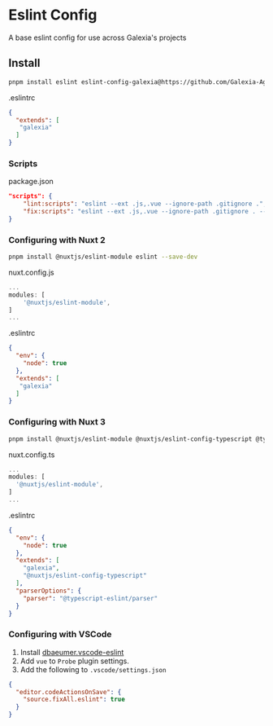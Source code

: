 # Eslint Config

A base eslint config for use across Galexia's projects

## Install

```bash
pnpm install eslint eslint-config-galexia@https://github.com/Galexia-Agency/eslint-config --save-dev
```

.eslintrc

```json
{
  "extends": [
   "galexia"
  ]
}
```

### Scripts

package.json

```json
"scripts": {
    "lint:scripts": "eslint --ext .js,.vue --ignore-path .gitignore .",
    "fix:scripts": "eslint --ext .js,.vue --ignore-path .gitignore . --fix"
}
```

### Configuring with Nuxt 2

```bash
pnpm install @nuxtjs/eslint-module eslint --save-dev
```

nuxt.config.js

```js
...
modules: [
    '@nuxtjs/eslint-module',
]
...
```

.eslintrc

```json
{
  "env": {
    "node": true
  },
  "extends": [
   "galexia"
  ]
}
```

### Configuring with Nuxt 3

```bash
pnpm install @nuxtjs/eslint-module @nuxtjs/eslint-config-typescript @typescript-eslint/parser eslint --save-dev
```

nuxt.config.ts

```ts
...
modules: [
  '@nuxtjs/eslint-module',
]
...
```

.eslintrc

```json
{
  "env": {
    "node": true
  },
  "extends": [
    "galexia",
    "@nuxtjs/eslint-config-typescript"
  ],
  "parserOptions": {
    "parser": "@typescript-eslint/parser"
  }
}
```

### Configuring with VSCode

1. Install [dbaeumer.vscode-eslint](https://marketplace.visualstudio.com/items?itemName=dbaeumer.vscode-eslint)
2. Add `vue` to `Probe` plugin settings.
3. Add the following to `.vscode/settings.json`

  ```json
  {
    "editor.codeActionsOnSave": {
      "source.fixAll.eslint": true
    }
  }
  ```
